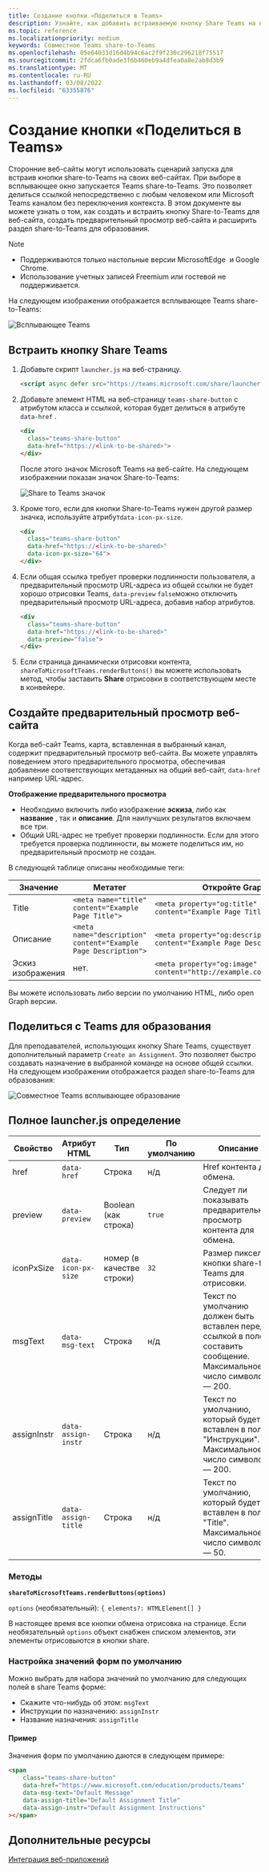 ```yaml
---
title: Создание кнопки «Поделиться в Teams»
description: Узнайте, как добавить встраиваемую кнопку Share Teams на веб-сайте с помощью предварительного просмотра веб-сайта с использованием примеров кода
ms.topic: reference
ms.localizationpriority: medium
keywords: Совместное Teams share-to-Teams
ms.openlocfilehash: 05e64033d16d4b94c6ac2f9f230c296218f75517
ms.sourcegitcommit: 2fdca6fb0ade3f6b460eb9a4dfea0a8e2ab8d3b9
ms.translationtype: MT
ms.contentlocale: ru-RU
ms.lasthandoff: 03/08/2022
ms.locfileid: "63355876"
---
```

# <a name="create-share-to-teams-button"></a>Создание кнопки «Поделиться в Teams»

Сторонние веб-сайты могут использовать сценарий запуска для встраив кнопки share-to-Teams на своих веб-сайтах. При выборе в всплывающее окно запускается Teams share-to-Teams. Это позволяет делиться ссылкой непосредственно с любым человеком или Microsoft Teams каналом без переключения контекста. В этом документе вы можете узнать о том, как создать и встраить кнопку Share-to-Teams для веб-сайта, создать предварительный просмотр веб-сайта и расширить раздел share-to-Teams для образования.

> [!NOTE]
> * Поддерживаются только настольные версии MicrosoftEdge&nbsp; и Google Chrome.
> * Использование учетных записей Freemium или гостевой не поддерживается.  

На следующем изображении отображается всплывающее Teams share-to-Teams:

![Всплывающее Teams](~/assets/images/share-to-teams-popup.png)

## <a name="embed-a-share-to-teams-button"></a>Встраить кнопку Share Teams

1. Добавьте скрипт `launcher.js` на веб-страницу.

    ```html
    <script async defer src="https://teams.microsoft.com/share/launcher.js"></script>
    ```

1. Добавьте элемент HTML на веб-страницу `teams-share-button` с атрибутом класса и ссылкой, которая будет делиться в атрибуте `data-href` .

    ```html
    <div
      class="teams-share-button"
      data-href="https://<link-to-be-shared>">
    </div>
    ```

    После этого значок Microsoft Teams на веб-сайте. На следующем изображении показан значок Share-to-Teams:

    ![Share to Teams значок](~/assets/icons/share-to-teams-icon.png)

1. Кроме того, если для кнопки Share-to-Teams нужен другой размер значка, используйте атрибут`data-icon-px-size`.

    ```html
    <div
      class="teams-share-button"
      data-href="https://<link-to-be-shared>"
      data-icon-px-size="64">
    </div>
    ```
1. Если общая ссылка требует проверки подлинности пользователя, а предварительный просмотр URL-адреса из общей ссылки не будет хорошо отрисовки Teams, `data-preview` `false`можно отключить предварительный просмотр URL-адреса, добавив набор атрибутов.

    ```html
    <div
      class="teams-share-button"
      data-href="https://<link-to-be-shared>"
      data-preview="false">
    </div>
    ```

1. Если страница динамически отрисовки контента, `shareToMicrosoftTeams.renderButtons()` вы можете использовать метод, чтобы заставить **Share** отрисовки в соответствующем месте в конвейере.

## <a name="craft-your-website-preview"></a>Создайте предварительный просмотр веб-сайта

Когда веб-сайт Teams, карта, вставленная в выбранный канал, содержит предварительный просмотр веб-сайта. Вы можете управлять поведением этого предварительного просмотра, обеспечивая добавление соответствующих метаданных на общий веб-сайт, `data-href` например URL-адрес.  

**Отображение предварительного просмотра**

* Необходимо включить либо изображение **эскиза**, либо как **название** , так и **описание**. Для наилучших результатов включаем все три.
* Общий URL-адрес не требует проверки подлинности. Если для этого требуется проверка подлинности, вы можете поделиться им, но предварительный просмотр не создан.

В следующей таблице описаны необходимые теги:

|Значение|Метатег| Откройте Graph|
|----|----|----|
|Title|`<meta name="title" content="Example Page Title">`|`<meta property="og:title" content="Example Page Title">`|
|Описание|`<meta name="description" content="Example Page Description">`|`<meta property="og:description" content="Example Page Description">`|
|Эскиз изображения| нет. |`<meta property="og:image" content="http://example.com/image.jpg">`|

Вы можете использовать либо версии по умолчанию HTML, либо open Graph версии.

## <a name="share-to-teams-for-education"></a>Поделиться с Teams для образования

Для преподавателей, использующих кнопку Share Teams, существует дополнительный параметр `Create an Assignment`. Это позволяет быстро создавать назначение в выбранной команде на основе общей ссылки. На следующем изображении отображается раздел share-to-Teams для образования: 

![Совместное Teams всплывающее образование](~/assets/images/share-to-teams-popup-edu.png)

## <a name="full-launcherjs-definition"></a>Полное launcher.js определение

| Свойство | Атрибут HTML | Тип | По умолчанию | Описание |
| -------------- | ---------------------- | --------------------- | ------- | ---------------------------------------------------------------------- |
| href | `data-href` | Строка | н/д | Href контента для обмена. |
| preview | `data-preview` | Boolean (как строка) | `true` | Следует ли показывать предварительный просмотр контента для обмена. |
| iconPxSize | `data-icon-px-size` | номер (в качестве строки) | `32` | Размер пикселей кнопки share-to-Teams для отрисовки. |
| msgText | `data-msg-text` | Строка | н/д | Текст по умолчанию должен быть вставлен перед ссылкой в поле составить сообщение. Максимальное число символов — 200. |
| assignInstr | `data-assign-instr` | Строка | н/д | Текст по умолчанию, который будет вставлен в поле "Инструкции". Максимальное число символов — 200. |
| assignTitle | `data-assign-title` | Строка | н/д | Текст по умолчанию, который будет вставлен в поле "Title". Максимальное число символов — 50. |

### <a name="methods"></a>Методы

**`shareToMicrosoftTeams.renderButtons(options)`**

`options` (необязательный): `{ elements?: HTMLElement[] }`

В настоящее время все кнопки обмена отрисовка на странице. Если необязательный `options` объект снабжен списком элементов, эти элементы отрисовыются в кнопки share.

### <a name="set-default-form-values"></a>Настройка значений форм по умолчанию

Можно выбрать для набора значений по умолчанию для следующих полей в share Teams форме:

* Скажите что-нибудь об этом: `msgText`
* Инструкции по назначению: `assignInstr`
* Название назначения: `assignTitle`

#### <a name="example"></a>Пример

 Значения форм по умолчанию даются в следующем примере:

```html
<span
    class="teams-share-button"
    data-href="https://www.microsoft.com/education/products/teams"
    data-msg-text="Default Message"
    data-assign-title="Default Assignment Title"
    data-assign-instr="Default Assignment Instructions"
></span>
```

## <a name="see-also"></a>Дополнительные ресурсы

[Интеграция веб-приложений](~/samples/integrate-web-apps-overview.md)
